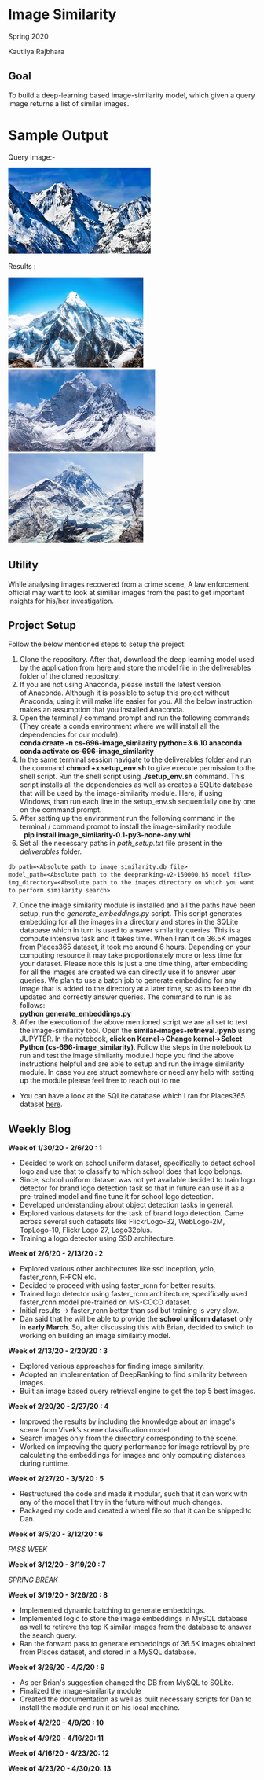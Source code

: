 # Image Similarity

Spring 2020

Kautilya Rajbhara 

## Goal

To build a deep-learning based image-similarity model, which given a query image returns a list of similar images.

# Sample Output

Query Image:- 

![im1](https://github.com/UMass-Rescue/image-similarity/blob/master/output-samples/mountain-A.jpg)

Results :

![im2](https://github.com/UMass-Rescue/image-similarity/blob/master/output-samples/mountain-B.jpg)
![im2](https://github.com/UMass-Rescue/image-similarity/blob/master/output-samples/mountain-D.jpg)
![im2](https://github.com/UMass-Rescue/image-similarity/blob/master/output-samples/mountain-E.jpg)


## Utility

While analysing images recovered from a crime scene, A law enforcement official may want to look at similiar images from the past to get important insights for his/her investigation.

## Project Setup

Follow the below mentioned steps to setup the project:
1. Clone the repository. After that, download the deep learning model used by the application from [here](https://drive.google.com/file/d/1TmUKqp_TnzSP0TeAHIyTv8jG4KZeNqQP/view) and store the model file in the deliverables folder of the cloned repository.
2. If you are not using Anaconda, please install the latest version of Anaconda. Although it is possible to setup this project without Anaconda, using it will make life easier for you. All the below instruction makes an assumption that you installed Anaconda.
3. Open the terminal / command prompt and run the following commands (They create a conda environment where we will install all the dependencies for our module): <br>
  **conda create -n cs-696-image_similarity python=3.6.10 anaconda** <br>
  **conda activate cs-696-image_similarity**
4. In the same terminal session navigate to the deliverables folder and run the command **chmod +x setup_env.sh** to give execute permission to the shell script. Run the shell script using **./setup_env.sh** command. This script installs all the dependencies as well as creates a SQLite database that will be used by the image-similarity module. Here, if using Windows, than run each line in the setup_env.sh sequentially one by one on the command prompt.
5. After setting up the environment run the following command in the terminal / command prompt to install the image-similarity module <br> 
**pip install image_similarity-0.1-py3-none-any.whl**
6. Set all the necessary paths in *path_setup.txt* file present in the *deliverables* folder.
```
db_path=<Absolute path to image_similarity.db file>
model_path=<Absolute path to the deepranking-v2-150000.h5 model file>
img_directory=<Absolute path to the images directory on which you want to perform similarity search>
```
7. Once the image similarity module is installed and all the paths have been setup, run the *generate_embeddings.py* script. This script generates embedding for all the images in a directory and stores in the SQLite database which in turn is used to answer similarity queries. This is a compute intensive task and it takes time. When I ran it on 36.5K images from Places365 dataset, it took me around 6 hours. Depending on your computing resource it may take proportionately more or less time for your dataset. Please note this is just a one time thing, after embedding for all the images are created we can directly use it to answer user queries. We plan to use a batch job to generate embedding for any image that is added to the directory at a later time, so as to keep the db updated and correctly answer queries. The command to run is as follows: <br>
**python generate_embeddings.py**
8. After the execution of the above mentioned script we are all set to test the image-similarity tool. Open the **similar-images-retrieval.ipynb** using JUPYTER. In the notebook, **click on Kernel->Change kernel->Select Python (cs-696-image_similarity)**. Follow the steps in the notebook to run and test the image similarity module.I hope you find the above instructions helpful and are able to setup and run the image similarity module. In case you are struct somewhere or need any help with setting up the module please feel free to reach out to me.

* You can have a look at the SQLite database which I ran for Places365 dataset [here](https://drive.google.com/file/d/1hgRKrvxeddJWqxb7wW8zKxQwBvX6lH3C/view).


## Weekly Blog

**Week of 1/30/20 - 2/6/20 : 1**
 
- Decided to work on school uniform dataset, specifically to detect school logo and use that to classify to which school does that logo   belongs.
- Since, school uniform dataset was not yet available decided to train logo detector for brand logo detection task so that in future can   use it as a pre-trained model and fine tune it for school logo detection.
- Developed understanding about object detection tasks in general.
- Explored various datasets for the task of brand logo detection. Came across several such datasets like FlickrLogo-32, WebLogo-2M,       TopLogo-10, Flickr Logo 27, Logo32plus. 
- Training a logo detector using SSD architecture. 

**Week of 2/6/20 - 2/13/20 : 2**

- Explored various other architectures like ssd inception, yolo, faster_rcnn, R-FCN etc.
- Decided to proceed with using faster_rcnn for better results.
- Trained logo detector using faster_rcnn architecture, specifically used faster_rcnn model pre-trained on MS-COCO dataset.
- Initial results -> faster_rcnn better than ssd but training is very slow.
- Dan said that he will be able to provide the __school uniform dataset__ only in __early March__. So, after discussing this with Brian,   decided to switch to working on building an image similairty model.

**Week of 2/13/20 - 2/20/20 : 3**

- Explored various approaches for finding image similarity.
- Adopted an implementation of DeepRanking to find similarity between images.
- Built an image based query retrieval engine to get the top 5 best images. 

**Week of 2/20/20 - 2/27/20 : 4**

- Improved the results by including the knowledge about an image's scene from Vivek’s scene classification model.
- Search images only from the directory corresponding to the scene.
- Worked on improving the query performance for image retrieval by pre-calculating the embeddings for images and only computing distances during runtime.

**Week of 2/27/20 - 3/5/20 : 5**

- Restructured the code and made it modular, such that it can work with any of the model that I try in the future without much changes.
- Packaged my code and created a wheel file so that it can be shipped to Dan.


**Week of 3/5/20 - 3/12/20 : 6**
 
*PASS WEEK*

**Week of 3/12/20 - 3/19/20 : 7**

*SPRING BREAK*

**Week of 3/19/20 - 3/26/20 : 8**

- Implemented dynamic batching to generate embeddings.
- Implemented logic to store the image embeddings in MySQL database as well to retireve the top K similar images from the database to answer the search query.
- Ran the forward pass to generate embeddings of 36.5K images obtained from Places dataset, and stored in a MySQL database.


**Week of 3/26/20 - 4/2/20 : 9**

- As per Brian's suggestion changed the DB from MySQL to SQLite.
- Finalized the image-similarity module
- Created the documentation as well as built necessary scripts for Dan to install the module and run it on his local machine.

**Week of 4/2/20 - 4/9/20 : 10**

**Week of 4/9/20 - 4/16/20: 11**

**Week of 4/16/20 - 4/23/20: 12**

**Week of 4/23/20 - 4/30/20: 13**
